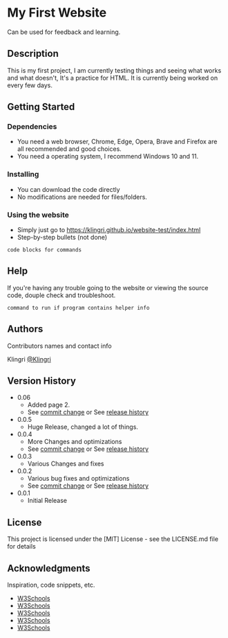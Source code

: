 # My First Website

Can be used for feedback and learning.

## Description

This is my first project, I am currently testing things and seeing what works and what doesn't, It's a practice for HTML. It is currently being worked on every few days.

## Getting Started

### Dependencies

* You need a web browser, Chrome, Edge, Opera, Brave and Firefox are all recommended and good choices.
* You need a operating system, I recommend Windows 10 and 11.

### Installing

* You can download the code directly
* No modifications are needed for files/folders.

### Using the website

* Simply just go to https://klingri.github.io/website-test/index.html
* Step-by-step bullets (not done)
```
code blocks for commands
```

## Help

If you're having any trouble going to the website or viewing the source code, douple check and troubleshoot.
```
command to run if program contains helper info
```

## Authors

Contributors names and contact info

Klingri
[@Klingri]([https://github.com/Klingri](https://github.com/Klingri))

## Version History

* 0.06
    * Added page 2.
    * See [commit change]() or See [release history]()
* 0.0.5
    * Huge Release, changed a lot of things.
* 0.0.4
    * More Changes and optimizations
    * See [commit change]() or See [release history]()
* 0.0.3
    * Various Changes and fixes
* 0.0.2
    * Various bug fixes and optimizations
    * See [commit change]() or See [release history]()
* 0.0.1
    * Initial Release

## License

This project is licensed under the [MIT] License - see the LICENSE.md file for details

## Acknowledgments

Inspiration, code snippets, etc.
* [W3Schools](https://www.w3schools.com/)
* [W3Schools](https://www.w3schools.com/)
* [W3Schools](https://www.w3schools.com/)
* [W3Schools](https://www.w3schools.com/)
* [W3Schools](https://www.w3schools.com/)
